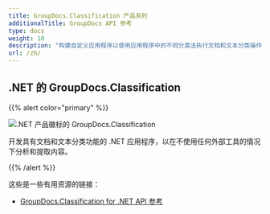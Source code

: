 ```yaml
---
title: GroupDocs.Classification 产品系列
additionalTitle: GroupDocs API 参考
type: docs
weight: 10
description: "构建自定义应用程序以使用应用程序中的不同分类法执行文档和文本分类操作。"
url: /zh/
---
```


## .NET 的 GroupDocs.Classification

{{% alert color="primary" %}} 

![.NET 产品徽标的 GroupDocs.Classification](../gdocs_net.png)

开发具有文档和文本分类功能的 .NET 应用程序，以在不使用任何外部工具的情况下分析和提取内容。

{{% /alert %}} 

这些是一些有用资源的链接：

- [GroupDocs.Classification for .NET API 参考](/classification/zh/net/)

